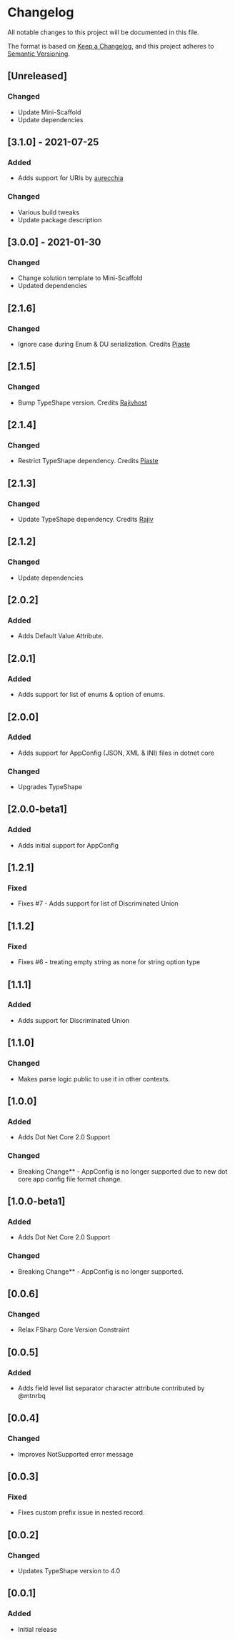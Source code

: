 # Changelog

All notable changes to this project will be documented in this file.

The format is based on [Keep a Changelog](https://keepachangelog.com/en/1.0.0/),
and this project adheres to [Semantic Versioning](https://semver.org/spec/v2.0.0.html).

## [Unreleased]

### Changed

- Update Mini-Scaffold
- Update dependencies

## [3.1.0] - 2021-07-25

### Added

- Adds support for URIs by [aurecchia](https://github.com/aurecchia)

### Changed

- Various build tweaks
- Update package description

## [3.0.0] - 2021-01-30

### Changed

- Change solution template to Mini-Scaffold
- Updated dependencies

## [2.1.6]

### Changed

- Ignore case during Enum & DU serialization. Credits [Piaste](https://github.com/piaste)

## [2.1.5]

### Changed

- Bump TypeShape version. Credits [Rajivhost](https://github.com/rajivhost)

## [2.1.4]

### Changed

- Restrict TypeShape dependency. Credits [Piaste](https://github.com/piaste)

## [2.1.3]

### Changed

- Update TypeShape dependency. Credits [Rajiv](https://github.com/Rajivhost)

## [2.1.2]

### Changed

- Update dependencies

## [2.0.2]

### Added

- Adds Default Value Attribute.

## [2.0.1]

### Added

- Adds support for list of enums & option of enums.

## [2.0.0]

### Added

- Adds support for AppConfig (JSON, XML & INI) files in dotnet core

### Changed

- Upgrades TypeShape

## [2.0.0-beta1]

### Added

- Adds initial support for AppConfig

## [1.2.1]

### Fixed

- Fixes #7 - Adds support for list of Discriminated Union

## [1.1.2]

### Fixed

- Fixes #6 - treating empty string as none for string option type

## [1.1.1]

### Added

- Adds support for Discriminated Union

## [1.1.0]

### Changed

- Makes parse logic public to use it in other contexts.

## [1.0.0]

### Added

- Adds Dot Net Core 2.0 Support

### Changed

- Breaking Change** - AppConfig is no longer supported due to new dot core app config file format change.

## [1.0.0-beta1]

### Added

- Adds Dot Net Core 2.0 Support

### Changed

- Breaking Change** - AppConfig is no longer supported.

## [0.0.6]

### Changed

- Relax FSharp Core Version Constraint

## [0.0.5]

### Added

- Adds field level list separator character attribute contributed by @mtnrbq

## [0.0.4]

### Changed

- Improves NotSupported error message

## [0.0.3]

### Fixed

- Fixes custom prefix issue in nested record.

## [0.0.2]

### Changed

- Updates TypeShape version to 4.0

## [0.0.1]

### Added

- Initial release
